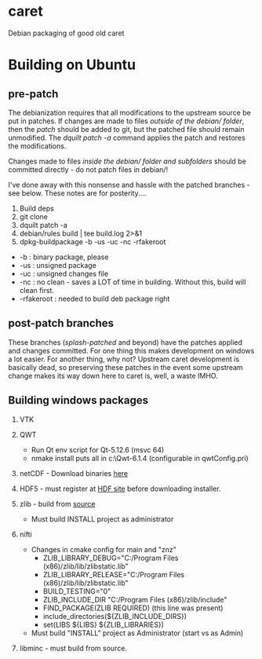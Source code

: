 # caret
Debian packaging of good old caret


# Building on Ubuntu

## pre-patch

The debianization requires that all modifications to the upstream source be put in patches. If changes are made to files
*outside of the debian/ folder*, then the *patch* should be added to git, but the patched file should remain unmodified. 
The *dquilt patch -a* command applies the patch and restores the modifications. 

Changes made to files *inside the debian/ folder and subfolders* should be committed directly - do not patch files in debian/!

I've done away with this nonsense and hassle with the patched branches - see below. These notes are for posterity....

1. Build deps
1. git clone
1. dquilt patch -a
1. debian/rules build | tee build.log 2>&1
1. dpkg-buildpackage -b -us -uc -nc -rfakeroot
 * -b : binary package, please
 * -us : unsigned package
 * -uc : unsigned changes file
 * -nc : no clean - saves a LOT of time in building. Without this, build will clean first.
 * -rfakeroot : needed to build deb package right
 
 
## post-patch branches
 
These branches (*splash-patched* and beyond) have the patches applied and changes committed. For one thing this makes development on windows a lot easier. For another thing, why not? Upstream caret development is basically dead, so preserving these patches in the event some upstream change makes its way down here to caret is, well, a waste IMHO.


## Building windows packages

1. VTK
1. QWT
   * Run Qt env script for Qt-5.12.6 (msvc 64)
   * nmake install puts all in c:\Qwt-6.1.4 (configurable in qwtConfig.pri)
1. netCDF - Download binaries [here](https://www.unidata.ucar.edu/software/netcdf/docs/winbin.html "netCDF windows binaries")
1. HDF5 - must register at [HDF site](https://www.hdfgroup.org/) before downloading installer.
1. zlib - build from [source](https://www.zlib.net/)
   * Must build INSTALL project as administrator
1. nifti
   * Changes in cmake config for main and "znz"
      * ZLIB_LIBRARY_DEBUG="C:/Program Files (x86)/zlib/lib/zlibstatic.lib" 
      * ZLIB_LIBRARY_RELEASE="C:/Program Files (x86)/zlib/lib/zlibstatic.lib" 
      * BUILD_TESTING="0" 
      * ZLIB_INCLUDE_DIR "C:/Program Files (x86)/zlib/include" 
      * FIND_PACKAGE(ZLIB REQUIRED) (this line was present)
      * include_directories(${ZLIB_INCLUDE_DIRS})
      * set(LIBS ${LIBS} ${ZLIB_LIBRARIES})
   * Must build "INSTALL" project as Administrator (start vs as Admin)

1. libminc - must build from source.
